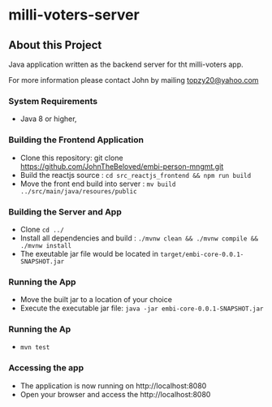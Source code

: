 # milli-voters-server


## About this Project

Java application written as the backend server for tht milli-voters app.

For more information please contact John by mailing [topzy20@yahoo.com](topzy20@yahoo.com)

### System Requirements
  * Java 8 or higher,

### Building the Frontend Application
  * Clone this repository: git clone https://github.com/JohnTheBeloved/embi-person-mngmt.git 
  * Build the reactjs source :  `cd src_reactjs_frontend && npm run build`
  * Move the front end build into server  : `mv build ../src/main/java/resoures/public`

### Building the Server and App
  * Clone `cd ../`
  * Install all dependencies and build  : `./mvnw clean && ./mvnw compile && ./mvnw install`
  * The exeutable jar file would  be located in `target/embi-core-0.0.1-SNAPSHOT.jar`

### Running the App
  * Move the built jar to a location of your choice
  * Execute the executable jar file:  `java -jar embi-core-0.0.1-SNAPSHOT.jar`

### Running the Ap
  * `mvn test`

### Accessing the app
  * The application is now running on http://localhost:8080
  * Open your browser and access the http://localhost:8080